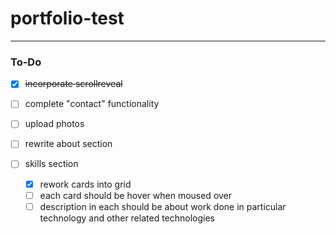 # portfolio-test


---

### To-Do

- [x] ~~incorporate scrollreveal~~  
- [ ] complete "contact" functionality
- [ ] upload photos 
- [ ] rewrite about section  

- [ ] skills section
    - [x] rework cards into grid
    - [ ] each card should be hover when moused over
    - [ ] description in each should be about work done in particular technology and other related technologies
